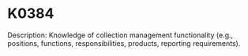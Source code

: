 # K0384
Description: Knowledge of collection management functionality (e.g., positions, functions, responsibilities, products, reporting requirements).
